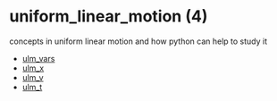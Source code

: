 # uniform_linear_motion (4)
concepts in uniform linear motion and how python can help to study it

+ [ulm_vars](ulm_vars.md)
+ [ulm_x](ulm_x.md)
+ [ulm_v](ulm_v.md)
+ [ulm_t](ulm_t.md)
